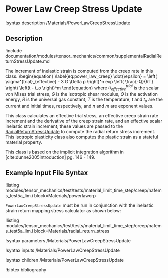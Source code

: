 # Power Law Creep Stress Update

!syntax description /Materials/PowerLawCreepStressUpdate

## Description

!include documentation/modules/tensor_mechanics/common/supplementalRadialReturnStressUpdate.md

The increment of inelastic strain is computed from the creep rate in this class.
\begin{equation}
  \label{eq:power_law_creep}
  \dot{\epsilon} = \left( \sigma^{trial}_{effective} - 3 G \Delta p \right)^n exp \left( \frac{-Q}{RT} \right) \left(t - t_o \right)^m
\end{equation}
where $\sigma^{trial}_{effective}$ is the scalar von Mises trial stress, $G$ is the isotropic shear modulus, $Q$ is the activation energy, $R$ is the universal gas constant, $T$ is the temperature, $t$ and $t_o$ are the current and initial times, respectively, and $n$ and $m$ are exponent values.

This class calculates an effective trial stress, an effective creep strain rate increment and the derivative of the creep strain rate, and an effective scalar inelastic strain increment; these values are passed to the [RadialReturnStressUpdate](/RadialReturnStressUpdate.md) to compute the radial return stress increment.  This isotropic plasticity class also computes the plastic strain as a stateful material property.

This class is based on the implicit integration algorithm in [cite:dunne2005introduction] pg. 146 - 149.

## Example Input File Syntax

!listing modules/tensor_mechanics/test/tests/material_limit_time_step/creep/nafems_test5a_lim.i block=Materials/powerlawcrp

`PowerLawCreepStressUpdate` must be run in conjunction with the inelastic strain return mapping stress calculator as shown below:

!listing modules/tensor_mechanics/test/tests/material_limit_time_step/creep/nafems_test5a_lim.i block=Materials/radial_return_stress

!syntax parameters /Materials/PowerLawCreepStressUpdate

!syntax inputs /Materials/PowerLawCreepStressUpdate

!syntax children /Materials/PowerLawCreepStressUpdate



!bibtex bibliography

